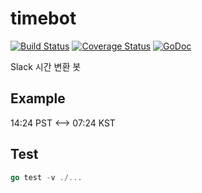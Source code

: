 # timebot
[![Build Status](https://travis-ci.com/dl4b/timebot.svg?branch=master)](https://travis-ci.com/dl4b/timebot)
[![Coverage Status](https://coveralls.io/repos/github/dl4b/timebot/badge.svg)](https://coveralls.io/github/dl4b/timebot)
[![GoDoc](https://godoc.org/github.com/dl4b/timebot?status.svg)](https://godoc.org/github.com/dl4b/timebot)

Slack 시간 변환 봇

## Example

14:24 PST <--> 07:24 KST


## Test

```go
go test -v ./...
```
